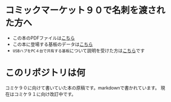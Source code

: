 # コミックマーケット９０で名刺を渡された方へ
* この本のPDFファイルは[こちら](https://github.com/K4zuki/yet-another-ble-chip/releases/download/C90/YetAnotherBLE.pdf)
* この本に登場する基板のデータは[こちら](https://github.com/K4zuki/da14580/releases/tag/MurataBLEr04)
* `USBハブをPC４台で共有する基板`について説明を受けた方は[こちら](https://github.com/K4zuki/usb4x3hub)です

# このリポジトリは何
コミケ９０に向けて書いていた本の原稿です。markdownで書かれています。
現在はコミケ９１に向け改訂中です。
